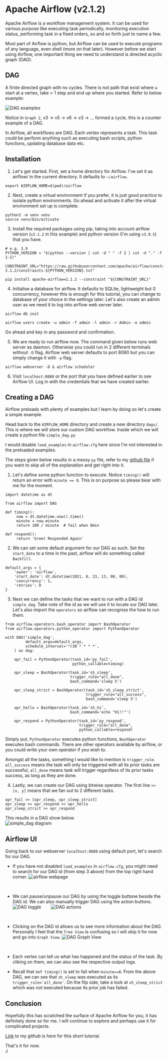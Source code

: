# Apache Airflow (v2.1.2)

Apache Airflow is a workflow management system. It can be used for various purpose like executing task periodically, monitoring execution status, performing task in a fixed orders, so and so forth just to name a few.

Most part of Airflow is python, but Airflow can be used to execute programs of any language, even shell (more on that later). However before we start using Airflow, one important thing we need to understand is directed acyclic graph (DAG).

## DAG
A finite directed graph with no cycles. There is not path that exist where u start at a vertex, take > 1 step and end up where you started. Refer to below example:

![DAG examples](https://raw.githubusercontent.com/cjiefeng/hosting/master/Blog%20Images/DAG%20example.png)

Notice in `Graph 2`, v3 -> v5 -> v6 -> v3 -> ... formed a cycle, this is a counter example of a DAG.

In Airflow, all workflows are DAG. Each vertex represents a task. This task could be perform anything such as executing bash scripts, python functions, updating database data etc.

##  Installation
1. Let's get started. First, set a home directory for Airflow. I've set it as airflow/ in the current directory. It defaults to `~/airflow`.
  ```
  export AIRFLOW_HOME=$(pwd)/airflow
  ```

2. Next, create a virtual environment if you prefer, it is just good practice to isolate python environments. Go ahead and activate it after the virtual environment set up is complete.
  ```
  python3 -m venv venv
  source venv/bin/activate
  ```

3. Install the required packages using pip, taking into account airflow version (`v2.1.2` in this example) and python version (I'm using `v3.9.5`) that you have.
  ```
  # e.g. 3.9
  PYTHON_VERSION = "$(python --version | cut -d " " -f 2 | cut -d "." -f 1-2)"

  CONSTRAINT_URL="https://raw.githubusercontent.com/apache/airflow/constraints-2.1.2/constraints-${PYTHON_VERSION}.txt"

  pip install apache-airflow=2.1.2 --constraint "${CONSTRAINT_URL}"
  ```

4. Initialise a database for airflow. It defaults to SQLite, lightweight but 0 concurrency, however this is enough for this tutorial, you can change to database of your choice in the settings later. Let's also create an admin user as we need it to log into airflow web server later.
  ```
  airflow db init

  airflow users create -u admin -f admin -l admin -r Admin -e admin
  ```
Go ahead and key in any password and confirmation.

5. We are ready to run airflow now. The command given below runs web server as daemon. Otherwise you could run in 2 different terminals without `-D` flag. Airflow web server defaults to port 8080 but you can simply change it with `-p` flag.
  ```
  airflow webserver -D & airflow scheduler
  ```

6. Visit `localhost:8080` or the port that you have defined earlier to see Airflow UI. Log in with the credentials that we have created earlier.

## Creating a DAG
Airflow preloads with plenty of examples but I learn by doing so let's create a simple example.

Head back to the `AIRFLOW_HOME` directory and create a new directory `dags/`. This is where we will store our custom DAG workflow. Inside which we will create a python file `simple_dag.py`

I would disable `load_examples` in `airflow.cfg` here since I'm not interested in the preloaded examples.

The steps given below results in a messy `py` file, refer to my [github file](https://github.com/cjiefeng/airflow-tutorial/blob/master/airflow/dags/simple_dag.py) if you want to skip all of the explanation and get right into it.

1. Let's define some python function to execute. Notice `timing()` will return an error with `minute == 0`. This is on purpose so please bear with me for the moment.
  ```
  import datetime as dt  

  from airflow import DAG

  def timing():
       now = dt.datetime.now().time()
       minute = now.minute
       return 100 / minute  # fail when 0min

  def respond():
       return 'Greet Responded Again'
  ```

2. We can set some default argument for our DAG as such. Set the `start_date` to a time in the past, airflow will do something called `Backfill`.
  ```
  default_args = {
      'owner': 'airflow',
      'start_date': dt.datetime(2021, 8, 23, 13, 00, 00),
      'concurrency': 1,
      'retries': 0
  }
  ```

3. Next we can define the tasks that we want to run with a DAG id `simple_dag`. Take note of the id as we will use it to locate our DAG later. Let's also import the `operators` so airflow can recognise the how to run them.
  ```
  from airflow.operators.bash_operator import BashOperator
  from airflow.operators.python_operator import PythonOperator

  with DAG('simple_dag',
           default_args=default_args,
           schedule_interval='*/30 * * * *',
      ) as dag:

      opr_fail = PythonOperator(task_id='py_fail',
                                python_callable=timing)

      opr_sleep = BashOperator(task_id='sh_sleep',
                               trigger_rule="all_done",
                               bash_command='sleep 5')

      opr_sleep_strict = BashOperator(task_id='sh_sleep_strict',
                                      trigger_rule="all_success",
                                      bash_command='sleep 5')

      opr_hello = BashOperator(task_id='sh_hi',
                               bash_command='echo "Hi!!"')

      opr_respond = PythonOperator(task_id='py_respond',
                                   trigger_rule="all_done",
                                   python_callable=respond)
  ```
  Simply put, `PythonOperator` executes python functions, `BashOperator` executes bash commands. There are other operators available by airflow, or you could write your own operator if you wish to.

  Amongst all the tasks, something I would like to mention is `trigger_rule`. `all_success` means the task will only be triggered with all its prior tasks are successful, `all_done` means task will trigger regardless of its prior tasks success, as long as they are done.

4. Lastly, we can create our DAG using bitwise operator. The first line `>> [x, y]` means that we fan out to 2 different tasks.
```
opr_fail >> [opr_sleep, opr_sleep_strict]
opr_sleep >> opr_respond << opr_hello
opr_sleep_strict >> opr_respond
```
  This results in a DAG show below.  
  ![simple_dag diagram](https://raw.githubusercontent.com/cjiefeng/hosting/master/Project%20Images/DAG.png)

## Airflow UI
Going back to our webserver `localhost:8080` using default port, let's search for our DAG.

- If you have not disabled `load_examples` in `airflow.cfg`, you might need to search for our DAG id (from step 3 above) from the top right hand corner.
![airflow webpage](https://raw.githubusercontent.com/cjiefeng/hosting/master/Blog%20Images/airflow%20webpage.png)
<br/>

- We can pause/unpause our DAG by using the toggle buttone beside the DAG id. We can also manually trigger DAG using the action buttons.
![DAG toggle](https://raw.githubusercontent.com/cjiefeng/hosting/master/Blog%20Images/DAG%20toggle.png) &nbsp;&nbsp;&nbsp;&nbsp;&nbsp;&nbsp;
![DAG actions](https://raw.githubusercontent.com/cjiefeng/hosting/master/Blog%20Images/DAG%20action.png)
<br/>

- Clicking on the DAG id allows us to see more information about the DAG. Personally I feel that the `Tree View` is confusing so I will skip it for now and go into `Graph View`.
![DAG Graph View](https://raw.githubusercontent.com/cjiefeng/hosting/master/Blog%20Images/DAG%20graph%20view.png)
<br/>

- Each vertex can tell us what has happened and the status of the task. By cliking on them, we can also see the respective output logs.

- Recall that `def timing()` is set to fail when `minute==0`. From the above DAG, we can see that `sh_sleep` was executed as its `trigger_rule='all_done'`. On the flip side, take a look at `sh_sleep_strict` which was not executed because its prior job has failed.

## Conclusion
Hopefully this has scratched the surface of Apache Airflow for you, it has definitely done so for me. I will continue to explore and perhaps use it for complicated projects.

[Link](https://github.com/cjiefeng/airflow-tutorial) to my github is here for this short tutorial.

That's it for now.  
J
